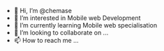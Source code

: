 - 👋 Hi, I’m @chemase
- 👀 I’m interested in Mobile web Development
- 🌱 I’m currently learning Mobile web specialisation
- 💞️ I’m looking to collaborate on ...
- 📫 How to reach me ...

<!---
chemase/chemase is a ✨ special ✨ repository because its `README.md` (this file) appears on your GitHub profile.
You can click the Preview link to take a look at your changes.
--->
